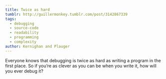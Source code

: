 ```yaml
---
title: Twice as hard
tumblr: http://guillermonkey.tumblr.com/post/3142867339
tags:
  - debugging
  - source-code
  - readability
  - programming
  - complexity
author: Kernighan and Plauger
---
```


Everyone knows that debugging is twice as hard as writing a program in the first place.
So if you’re as clever as you can be when you write it, how will you ever debug it?
